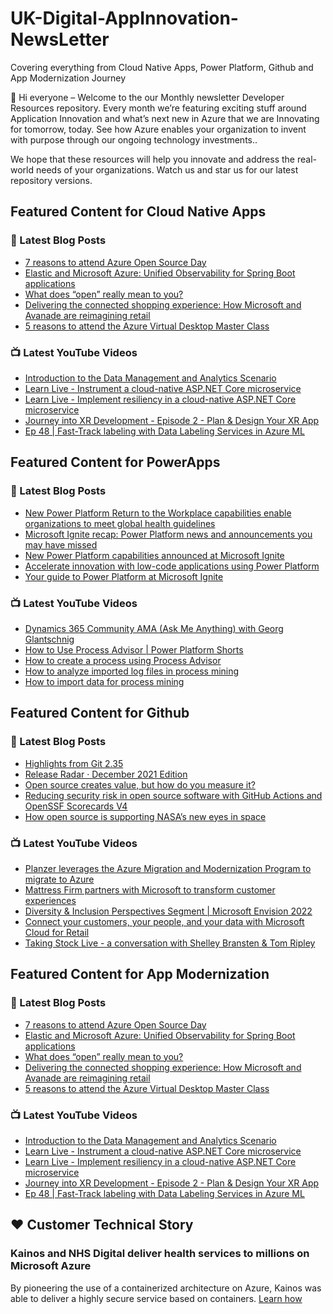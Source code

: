# UK-Digital-AppInnovation-NewsLetter

Covering everything from Cloud Native Apps, Power Platform, Github and App Modernization Journey

👋 Hi everyone – Welcome to the our Monthly newsletter Developer Resources repository. Every month we’re featuring exciting stuff around Application Innovation and what’s next new in Azure that we are Innovating for tomorrow, today. See how Azure enables your organization to invent with purpose through our ongoing technology investments..


We hope that these resources will help you innovate and address the real-world needs of your organizations. Watch us and star us for our latest repository versions.

## Featured Content for Cloud Native Apps


### 📝 Latest Blog Posts

    
<!-- BLOGCNA:START -->
- [7 reasons to attend Azure Open Source Day](https://azure.microsoft.com/blog/7-reasons-to-attend-azure-open-source-day/)
- [Elastic and Microsoft Azure: Unified Observability for Spring Boot applications](https://azure.microsoft.com/blog/elastic-and-microsoft-azure-unified-observability-for-spring-boot-applications/)
- [What does “open” really mean to you?](https://azure.microsoft.com/blog/what-does-open-really-mean-to-you/)
- [Delivering the connected shopping experience: How Microsoft and Avanade are reimagining retail](https://azure.microsoft.com/blog/delivering-the-connected-shopping-experience-how-microsoft-and-avanade-are-reimagining-retail/)
- [5 reasons to attend the Azure Virtual Desktop Master Class](https://azure.microsoft.com/blog/5-reasons-to-attend-the-azure-virtual-desktop-master-class/)
<!-- BLOGCNA:END -->

### 📺 Latest YouTube Videos

 
<!-- YOUTUBECNA:START -->
- [Introduction to the Data Management and Analytics Scenario](https://www.youtube.com/watch?v=x84RlRvfx8E)
- [Learn Live - Instrument a cloud-native ASP.NET Core microservice](https://www.youtube.com/watch?v=hAeup0sKctM)
- [Learn Live - Implement resiliency in a cloud-native ASP.NET Core microservice](https://www.youtube.com/watch?v=MmL2WfwJb8Q)
- [Journey into XR Development - Episode 2 - Plan &amp; Design Your XR App](https://www.youtube.com/watch?v=67NXMD7tf8s)
- [Ep 48 | Fast-Track labeling with Data Labeling Services in Azure ML](https://www.youtube.com/watch?v=KD5ZTy05Lao)
<!-- YOUTUBECNA:END -->

##  Featured Content for PowerApps
### 📝 Latest Blog Posts
<!-- BLOGPOWER:START -->
- [New Power Platform Return to the Workplace capabilities enable organizations to meet global health guidelines](https://cloudblogs.microsoft.com/powerplatform/2021/11/30/new-power-platform-return-to-the-workplace-capabilities-enable-organizations-to-meet-global-health-guidelines/)
- [Microsoft Ignite recap: Power Platform news and announcements you may have missed](https://cloudblogs.microsoft.com/powerplatform/2021/11/18/microsoft-ignite-recap-power-platform-news-and-announcements-you-may-have-missed/)
- [New Power Platform capabilities announced at Microsoft Ignite](https://cloudblogs.microsoft.com/powerplatform/2021/11/02/new-power-platform-capabilities-announced-at-microsoft-ignite/)
- [Accelerate innovation with low-code applications using Power Platform](https://cloudblogs.microsoft.com/powerplatform/2021/11/02/accelerate-innovation-with-low-code-applications-using-power-platform/)
- [Your guide to Power Platform at Microsoft Ignite](https://cloudblogs.microsoft.com/powerplatform/2021/10/26/your-guide-to-power-platform-at-microsoft-ignite/)
<!-- BLOGPOWER:END -->
 ### 📺 Latest YouTube Videos
    
<!-- YOUTUBEPOWER:START -->
- [Dynamics 365 Community AMA &lpar;Ask Me Anything&rpar; with Georg Glantschnig](https://www.youtube.com/watch?v=vEkaMXpic3k)
- [How to Use Process Advisor | Power Platform Shorts](https://www.youtube.com/watch?v=TiScmaR8OE0)
- [How to create a process using Process Advisor](https://www.youtube.com/watch?v=cvnFtZ0zhas)
- [How to analyze imported log files in process mining](https://www.youtube.com/watch?v=u5f5Yv4HdHk)
- [How to import data for process mining](https://www.youtube.com/watch?v=9VAJEJkihr0)
<!-- YOUTUBEPOWER:END -->

##  Featured Content for Github
### 📝 Latest Blog Posts
<!-- BLOGGITHUB:START -->
- [Highlights from Git 2.35](https://github.blog/2022-01-24-highlights-from-git-2-35/)
- [Release Radar · December 2021 Edition](https://github.blog/2022-01-21-release-radar-dec-2021/)
- [Open source creates value, but how do you measure it?](https://github.blog/2022-01-20-open-source-creates-value-but-how-do-you-measure-it/)
- [Reducing security risk in open source software with GitHub Actions and OpenSSF Scorecards V4](https://github.blog/2022-01-19-reducing-security-risk-oss-actions-opensff-scorecards-v4/)
- [How open source is supporting NASA’s new eyes in space](https://github.blog/2022-01-18-how-open-source-is-supporting-nasas-new-eyes-in-space/)
<!-- BLOGGITHUB:END -->
### 📺 Latest YouTube Videos
<!-- YOUTUBEGITHUB:START -->
- [Planzer leverages the Azure Migration and Modernization Program to migrate to Azure](https://www.youtube.com/watch?v=qMEhH2cgeZ4)
- [Mattress Firm partners with Microsoft to transform customer experiences](https://www.youtube.com/watch?v=H6yaQNZcUsA)
- [Diversity &amp; Inclusion Perspectives Segment | Microsoft Envision 2022](https://www.youtube.com/watch?v=w7TU__xPr2c)
- [Connect your customers, your people, and your data with Microsoft Cloud for Retail](https://www.youtube.com/watch?v=ew_gMs3Mtps)
- [Taking Stock Live - a conversation with Shelley Bransten &amp; Tom Ripley](https://www.youtube.com/watch?v=QzAI5yFUexs)
<!-- YOUTUBEGITHUB:END -->
##  Featured Content for App Modernization
### 📝 Latest Blog Posts
<!-- BLOGAPPMOD:START -->
- [7 reasons to attend Azure Open Source Day](https://azure.microsoft.com/blog/7-reasons-to-attend-azure-open-source-day/)
- [Elastic and Microsoft Azure: Unified Observability for Spring Boot applications](https://azure.microsoft.com/blog/elastic-and-microsoft-azure-unified-observability-for-spring-boot-applications/)
- [What does “open” really mean to you?](https://azure.microsoft.com/blog/what-does-open-really-mean-to-you/)
- [Delivering the connected shopping experience: How Microsoft and Avanade are reimagining retail](https://azure.microsoft.com/blog/delivering-the-connected-shopping-experience-how-microsoft-and-avanade-are-reimagining-retail/)
- [5 reasons to attend the Azure Virtual Desktop Master Class](https://azure.microsoft.com/blog/5-reasons-to-attend-the-azure-virtual-desktop-master-class/)
<!-- BLOGAPPMOD:END -->
### 📺 Latest YouTube Videos
<!-- YOUTUBEAPPMOD:START -->
- [Introduction to the Data Management and Analytics Scenario](https://www.youtube.com/watch?v=x84RlRvfx8E)
- [Learn Live - Instrument a cloud-native ASP.NET Core microservice](https://www.youtube.com/watch?v=hAeup0sKctM)
- [Learn Live - Implement resiliency in a cloud-native ASP.NET Core microservice](https://www.youtube.com/watch?v=MmL2WfwJb8Q)
- [Journey into XR Development - Episode 2 - Plan &amp; Design Your XR App](https://www.youtube.com/watch?v=67NXMD7tf8s)
- [Ep 48 | Fast-Track labeling with Data Labeling Services in Azure ML](https://www.youtube.com/watch?v=KD5ZTy05Lao)
<!-- YOUTUBEAPPMOD:END -->


## ♥️ Customer Technical Story 

### Kainos and NHS Digital deliver health services to millions on Microsoft Azure

By pioneering the use of a containerized architecture on Azure, Kainos was able to deliver a highly secure service based on containers. [Learn how](https://customers.microsoft.com/en-us/story/1368348549535774520-kainos-and-nhs-digital-deliver-health-services-to-millions-on-microsoft-azure)

